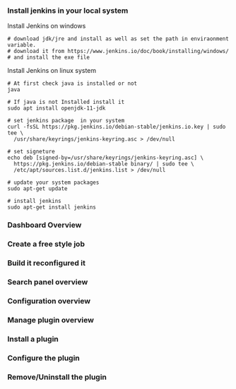 ### Install jenkins in your local system
Install Jenkins on windows
```docker
# download jdk/jre and install as well as set the path in enviraonment variable.
# download it from https://www.jenkins.io/doc/book/installing/windows/
# and install the exe file
```
Install Jenkins on linux system
```
# At first check java is installed or not
java

# If java is not Installed install it
sudo apt install openjdk-11-jdk

# set jenkins package  in your system
curl -fsSL https://pkg.jenkins.io/debian-stable/jenkins.io.key | sudo tee \
  /usr/share/keyrings/jenkins-keyring.asc > /dev/null
  
# set signeture
echo deb [signed-by=/usr/share/keyrings/jenkins-keyring.asc] \
  https://pkg.jenkins.io/debian-stable binary/ | sudo tee \
  /etc/apt/sources.list.d/jenkins.list > /dev/null
  
# update your system packages
sudo apt-get update

# install jenkins
sudo apt-get install jenkins
```

### Dashboard Overview

### Create a free style job
### Build it reconfigured it
### Search panel overview
### Configuration overview
### Manage plugin overview
### Install a plugin
### Configure the plugin
### Remove/Uninstall the plugin
